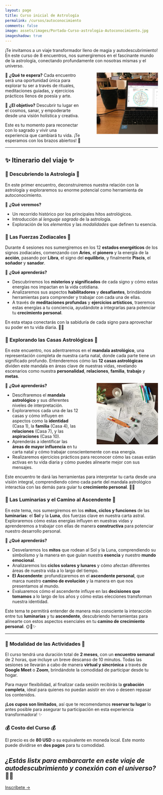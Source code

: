```yaml
---
layout: page
title: Curso inicial de Astrología 
permalink: /cursos/autoconocimiento
comments: false
image: assets/images/Portada-Curso-astrologia-Autoconocimiento.jpg
imageshadow: true
---
```


¡Te invitamos a un viaje transformador lleno de magia y autodescubrimiento! En este curso de 8 encuentros, nos sumergiremos en el fascinante mundo de la astrología, conectando profundamente con nosotras mismas y el universo.

<img src='/assets/images/curso-autoconocimiento-notas-astro.jpg' style='float:right; width: 40%; padding: 0 0 0 4em;' />

🌙 **¿Qué te espera?**
Cada encuentro será una oportunidad única para explorar tu ser a través de rituales, meditaciones guiadas, y ejercicios prácticos llenos de poesía y arte.

🎨 **¿El objetivo?**
Descubrir tu lugar en el cosmos, sanar, y empoderarte desde una visión holística y creativa.

Este es tu momento para reconectar con lo sagrado y vivir una experiencia que cambiará tu vida. ¡Te esperamos con los brazos abiertos! 🤍

_______________________

## ✨ **Itinerario del viaje** ✨


### 🌟 Descubriendo la Astrología 🌟
En este primer encuentro, deconstruiremos nuestra relación con la astrología y exploraremos su enorme potencial como herramienta de autoconocimiento. 

📜 **¿Qué veremos?**

* Un recorrido histórico por los principales hitos astrológicos.
* Introducción al *lenguaje sagrado* de la astrología.
* Exploración de los *elementos* y las *modalidades* que definen tu esencia.

  
### 🌟 **Las Fuerzas Zodiacales** 🌟

Durante 4 sesiones nos sumergiremos en los 12 **estados energéticos** de los signos zodiacales, comenzando con **Aries**, el **pionero** y la energía de la **acción**, pasando por **Libra**, el signo del **equilibrio**, y finalmente **Piscis**, el **soñador** y **sanador**.

🔮 **¿Qué aprenderás?**  
* Descubriremos los **misterios y significados** de cada signo y cómo estas energías nos impactan en la vida cotidiana.
* Analizaremos sus aspectos **habilitadores** y **desafiantes**, brindándote herramientas para comprender y trabajar con cada una de ellas.
* A través de **meditaciones profundas** y **ejercicios artísticos**, traeremos estas energías a tu conciencia, ayudándote a integrarlas para potenciar tu **crecimiento personal**.

En esta etapa conectarás con la sabiduría de cada signo para aprovechar su poder en tu vida diaria. 🌱✨

### 🌟 **Explorando las Casas Astrológicas** 🌟

En este encuentro, nos adentraremos en el **mandala astrológico**, una representación completa de nuestra carta natal, donde cada parte tiene un significado profundo. Entenderemos cómo las **12 casas astrológicas** dividen este mandala en áreas clave de nuestras vidas, revelando escenarios como nuestra **personalidad**, **relaciones**, **familia**, **trabajo** y **metas**.

<img src='/assets/images/curso-autoconocimiento-notas-astro-mapas.jpg' style='float:right; width: 40%; padding: 0 0 0 4em;' />

🔮 **¿Qué aprenderás?**  
- Descifraremos el **mandala astrológico** y sus diferentes niveles de interpretación.  
- Exploraremos cada una de las 12 casas y cómo influyen en aspectos como la **identidad** (Casa 1), la **familia** (Casa 4), las **relaciones** (Casa 7), y las **aspiraciones** (Casa 10).  
- Aprenderás a identificar las **áreas de mayor influencia** en tu carta natal y cómo trabajar conscientemente con esa energía.  
- Realizaremos ejercicios prácticos para reconocer cómo las casas están activas en tu vida diaria y cómo puedes alinearte mejor con sus mensajes.

Este encuentro te dará las herramientas para interpretar tu carta desde una visión integral, comprendiendo cómo cada parte del mandala astrológico interactúa con las demás para guiar tu **crecimiento personal**. 🌙✨


### 🌟 **Las Luminarias y el Camino al Ascendente** 🌟

En este tema, nos sumergiremos en los **mitos, ciclos y funciones** de las **luminarias**: el **Sol** y la **Luna**, dos fuerzas clave en nuestra carta astral. Exploraremos cómo estas energías influyen en nuestras vidas y aprenderemos a trabajar con ellas de manera **constructiva** para potenciar nuestro desarrollo personal.

🔮 **¿Qué aprenderás?**  
* Desvelaremos los **mitos** que rodean al Sol y la Luna, comprendiendo su simbolismo y la manera en que guían nuestra **esencia** y nuestro **mundo emocional**.
* Analizaremos los **ciclos solares y lunares** y cómo afectan diferentes áreas de nuestra vida a lo largo del tiempo.
* **El Ascendente**: profundizaremos en el **ascendente personal**, que marca nuestro **camino de evolución** y la manera en que nos presentamos al mundo.
* Evaluaremos cómo el ascendente influye en las **decisiones que tomamos** a lo largo de los años y cómo estas elecciones transforman nuestra identidad.

Este tema te permitirá entender de manera más consciente la interacción entre tus **luminarias** y tu **ascendente**, descubriendo herramientas para alinearte con estos aspectos esenciales en tu **camino de crecimiento personal**. 🌞🌙✨

________________


### 🌟 **Modalidad de las Actividades** 🌟

El curso tendrá una duración total de **2 meses**, con un **encuentro semanal** de 2 horas, que incluye un breve descanso de 10 minutos. Todas las sesiones se llevarán a cabo de manera **virtual y sincrónica** a través de **Google Meet** o **Zoom**, brindándote la comodidad de participar desde tu hogar. 

Para mayor flexibilidad, al finalizar cada sesión recibirás la **grabación completa**, ideal para quienes no puedan asistir en vivo o deseen repasar los contenidos.

**¡Los cupos son limitados**, así que te recomendamos **reservar tu lugar** lo antes posible para asegurar tu participación en esta experiencia transformadora! ✨

### 💰 **Costo del Curso** 💰

El precio es de **80 USD** o su equivalente en moneda local. Este monto puede dividirse en **dos pagos** para tu comodidad.

## *¿Estás listx para embarcarte en este viaje de autodescubrimiento y conexión con el universo?* 🌌✨

<a target="_blank" href="https://docs.google.com/forms/d/e/1FAIpQLScfVBE6ok4vvBbeqD4ijSR-AzpWb6DLCOiZyniIWWBf6MVTbg/viewform?usp=sf_link" class="btn btn-astro">Inscríbete &rarr;</a>


